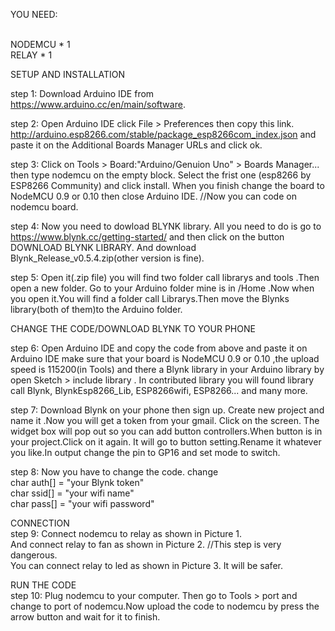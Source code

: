 
YOU NEED:
    
<br>NODEMCU * 1 <br>RELAY * 1 <br>

SETUP AND INSTALLATION<br>

step 1: Download Arduino IDE from https://www.arduino.cc/en/main/software.

step 2: Open Arduino IDE click File > Preferences then copy this link.
http://arduino.esp8266.com/stable/package_esp8266com_index.json and paste it on the Additional Boards Manager URLs and click ok.

step 3: Click on Tools > Board:"Arduino/Genuion Uno" > Boards Manager...
then type nodemcu on the empty block. Select the frist one (esp8266 by ESP8266 Community) and click install.
When you finish change the board to NodeMCU 0.9 or 0.10 then close Arduino IDE.
//Now you can code on nodemcu board.

step 4: Now you need to dowload BLYNK library. All you need to do is go to https://www.blynk.cc/getting-started/ 
and then click on the button DOWNLOAD BLYNK LIBRARY. And download Blynk_Release_v0.5.4.zip(other version is fine).

step 5: Open it(.zip file) you will find two folder call librarys and tools .Then open a new folder. Go to your Arduino folder mine is in /Home .Now when you open it.You will find a folder call Librarys.Then move the Blynks library(both of them)to the Arduino folder.

CHANGE THE CODE/DOWNLOAD BLYNK TO YOUR PHONE<br>
    
step 6: Open Arduino IDE and copy the code from above and paste it on Arduino IDE make sure that your board is NodeMCU 0.9 or 0.10 ,the upload speed is 115200(in Tools) and there a Blynk library in your Arduino library by open Sketch > include library 
. In contributed library you will found library call Blynk, BlynkEsp8266_Lib, ESP8266wifi, ESP8266... and many more.

step 7: Download Blynk on your phone then sign up. Create new project and name it .Now you will get a token from your gmail. Click on the screen. The widget box will pop out so you can add button controllers.When button is in your project.Click on it again. It will go to button setting.Rename it whatever you like.In output change the pin to GP16 and set mode to switch.

step 8: Now you have to change the code. 
change <br>
char auth[] = "your Blynk token" <br>
char ssid[] = "your wifi name" <br>
char pass[] = "your wifi password" <br>
     
CONNECTION<br>
step 9: Connect nodemcu to relay as shown in Picture 1.<br> And connect relay to fan as shown in Picture 2. //This step is very dangerous.<br>You can connect relay to led as shown in Picture 3. It will be safer.

RUN THE CODE<br>
step 10: Plug nodemcu to your computer. Then go to Tools > port and change to port of nodemcu.Now upload the code to nodemcu by press the arrow button and wait for it to finish.
